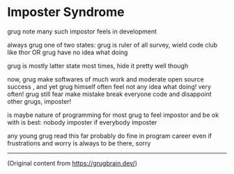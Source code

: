 # Imposter Syndrome

grug note many such impostor feels in development

always grug one of two states: grug is ruler of all survey, wield code club like thor OR grug have
no idea what doing

grug is mostly latter state most times, hide it pretty well though

now, grug make softwares of much work and moderate open source success , and yet grug himself often
feel not any idea what doing! very often! grug still fear make mistake break everyone code and
disappoint other grugs, imposter!

is maybe nature of programming for most grug to feel impostor and be ok with is best: nobody
imposter if everybody imposter

any young grug read this far probably do fine in program career even if frustrations and worry is
always to be there, sorry

---

(Original content from https://grugbrain.dev/)
